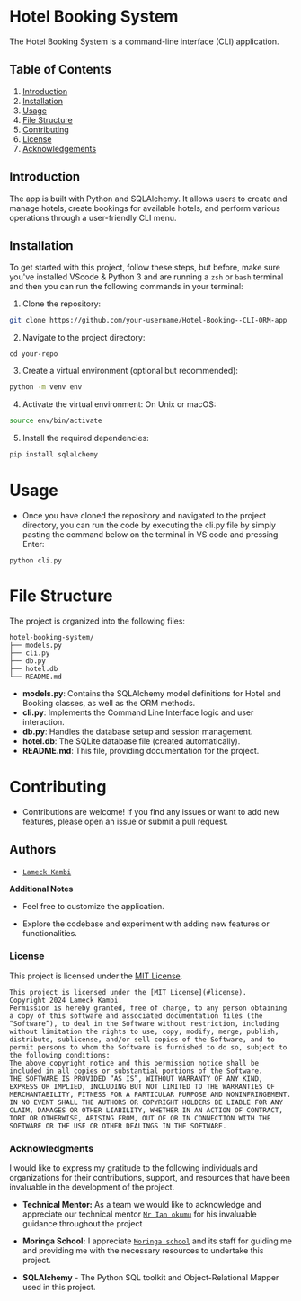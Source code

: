 # Hotel Booking System

The Hotel Booking System is a command-line interface (CLI) application.

## Table of Contents

1. [Introduction](#introduction)
2. [Installation](#installation)
3. [Usage](#usage)
4. [File Structure](#file-structure)
5. [Contributing](#contributing)
6. [License](#license)
7. [Acknowledgements](#acknowledgements)

## Introduction

 The app is built with Python and SQLAlchemy. It allows users to create and manage hotels, create bookings for available hotels, and perform various operations through a user-friendly CLI menu.


## Installation

To get started with this project, follow these steps, but before, make sure you've installed VScode & Python 3 and are running a `zsh` or `bash` terminal and then you can run the following commands in your terminal:

1. Clone the repository:

```bash
git clone https://github.com/your-username/Hotel-Booking--CLI-ORM-app
```

2. Navigate to the project directory:

```
cd your-repo
```
3. Create a virtual environment (optional but recommended):

```bash
python -m venv env
```
4. Activate the virtual environment: On Unix or macOS:
```bash
source env/bin/activate
```
5. Install the required dependencies:
```bash
pip install sqlalchemy
```

# Usage
- Once you have cloned the repository and navigated to the project directory, you can run the code by executing the cli.py file by simply pasting the command below on the terminal in VS code and pressing Enter:

```
python cli.py
```



# File Structure
The project is organized into the following files:
```
hotel-booking-system/
├── models.py
├── cli.py
├── db.py
├── hotel.db
└── README.md
```

- **models.py**: Contains the SQLAlchemy model definitions for Hotel and Booking classes, as well as the ORM methods.
- **cli.py**: Implements the Command Line Interface logic and user interaction.
- **db.py**: Handles the database setup and session management.
- **hotel.db**: The SQLite database file (created automatically).
- **README.md**: This file, providing documentation for the project.


# Contributing
- Contributions are welcome! If you find any issues or want to add new features, please open an issue or submit a pull request.


## Authors

- [`Lameck Kambi`](https://github.com/LameckKambi)


**Additional Notes**

- Feel free to customize the application.

- Explore the codebase and experiment with adding new features or functionalities.

### License
This project is licensed under the [MIT License](#License).
```
This project is licensed under the [MIT License](#license).
Copyright 2024 Lameck Kambi.
Permission is hereby granted, free of charge, to any person obtaining a copy of this software and associated documentation files (the “Software”), to deal in the Software without restriction, including without limitation the rights to use, copy, modify, merge, publish, distribute, sublicense, and/or sell copies of the Software, and to permit persons to whom the Software is furnished to do so, subject to the following conditions:
The above copyright notice and this permission notice shall be included in all copies or substantial portions of the Software.
THE SOFTWARE IS PROVIDED “AS IS”, WITHOUT WARRANTY OF ANY KIND, EXPRESS OR IMPLIED, INCLUDING BUT NOT LIMITED TO THE WARRANTIES OF MERCHANTABILITY, FITNESS FOR A PARTICULAR PURPOSE AND NONINFRINGEMENT. IN NO EVENT SHALL THE AUTHORS OR COPYRIGHT HOLDERS BE LIABLE FOR ANY CLAIM, DAMAGES OR OTHER LIABILITY, WHETHER IN AN ACTION OF CONTRACT, TORT OR OTHERWISE, ARISING FROM, OUT OF OR IN CONNECTION WITH THE SOFTWARE OR THE USE OR OTHER DEALINGS IN THE SOFTWARE.
```


### Acknowledgments

I would like to express my gratitude to the following individuals and organizations for their contributions, support, and resources that have been invaluable in the development of the project.

- **Technical Mentor:** As a team we would like to acknowledge and appreciate our  technical mentor [`Mr Ian okumu`](https://github.com/otsembo) for his invaluable guidance throughout the project

- **Moringa School:** I appreciate [`Moringa school`](https://www.googleadservices.com/pagead/aclk?sa=L&ai=DChcSEwiK9-Tw_aKEAxU2QUECHcwOCDoYABAAGgJ3cw&ase=2&gclid=EAIaIQobChMIivfk8P2ihAMVNkFBAh3MDgg6EAAYASAAEgJSB_D_BwE&ohost=www.google.com&cid=CAASJORoHa2LLpPz846DBxVhhEyz_mIvcNnHZ_R4tWoL3IuSCcmYsA&sig=AOD64_04tJFd3Gstl7m-sNfbwiempwyFwg&q&nis=4&adurl&ved=2ahUKEwifmODw_aKEAxUhRKQEHaoDBq0Q0Qx6BAgFEAE) and its staff for guiding me and  providing me with the necessary resources to undertake this project.
- **SQLAlchemy** - The Python SQL toolkit and Object-Relational Mapper used in this project.